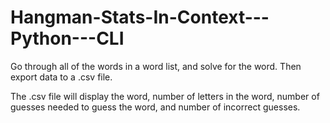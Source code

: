 # Hangman-Stats-In-Context---Python---CLI
Go through all of the words in a word list, and solve for the word. Then export data to a .csv file.

The .csv file will display the word, number of letters in the word, number of guesses needed to guess the word, and number of incorrect guesses.
